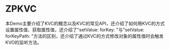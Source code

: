 # ZPKVC
本Demo主要介绍了KVC的概念以及KVC的常见API，还介绍了如何用KVC的方式设置属性值、获取属性值，还介绍了"setValue: forKey: "与"setValue: forKeyPath: "方法的区别，还介绍了通过KVC的方式修改对象的属性值时会触发KVO的监听方法。
